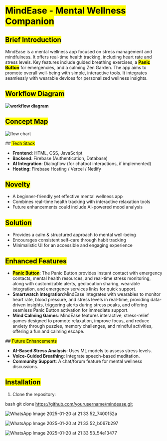 # <mark>MindEase - Mental Wellness Companion</mark>

## <mark>Brief Introduction</mark>
MindEase is a mental wellness app focused on stress management and mindfulness. It offers real-time health tracking, including heart rate and stress levels. Key features include guided breathing exercises, a <mark>**Panic Button**</mark> for emergencies, and a calming Zen Garden. The app aims to promote overall well-being with simple, interactive tools. It integrates seamlessly with wearable devices for personalized wellness insights.

## <mark>Workflow Diagram</mark>
**![workflow diagram](https://github.com/user-attachments/assets/d13415f7-292d-498e-a189-c7f6998365c2)**

## <mark>Concept Map</mark>
![flow chart](https://github.com/user-attachments/assets/962ab38e-4a79-412d-b821-ab60ac1afff4)


##<mark> Tech Stack</mark>
- **Frontend**: HTML, CSS, JavaScript
- **Backend**: Firebase (Authentication, Database)
- **AI Integration**: Dialogflow (for chatbot interactions, if implemented)
- **Hosting**: Firebase Hosting / Vercel / Netlify

## <mark>Novelty</mark>
- A beginner-friendly yet effective mental wellness app
- Combines real-time health tracking with interactive relaxation tools
- Future enhancements could include AI-powered mood analysis

## <mark>Solution</mark>
- Provides a calm & structured approach to mental well-being
- Encourages consistent self-care through habit tracking
- Minimalistic UI for an accessible and engaging experience

## <mark>Enhanced Features</mark>
- <mark>**Panic Button**</mark>: The Panic Button provides instant contact with emergency contacts, mental health resources, and real-time stress monitoring, along with customizable alerts, geolocation sharing, wearable integration, and emergency services links for quick support.
- **Smartwatch Integration**:MindEase integrates with wearables to monitor heart rate, blood pressure, and stress levels in real-time, providing data-driven insights, triggering alerts during stress peaks, and offering seamless Panic Button activation for immediate support.
- **Mind Calming Games**: MindEase features interactive, stress-relief games designed to promote relaxation, improve focus, and reduce anxiety through puzzles, memory challenges, and mindful activities, offering a fun and calming escape.

##<mark> Future Enhancements</mark>
- **AI-Based Stress Analysis**: Uses ML models to assess stress levels.
- **Voice-Guided Breathing**: Integrate speech-based meditation.
- **Community Support**: A chat/forum feature for mental wellness discussions.

## <mark>Installation</mark>
1. Clone the repository:
   
bash
   git clone https://github.com/yourusername/mindease.git

![WhatsApp Image 2025-01-20 at 21 33 52_7400152a](https://github.com/user-attachments/assets/a6e6703b-3acb-488c-b186-90a2b3e92f2b)

![WhatsApp Image 2025-01-20 at 21 33 52_b067b297](https://github.com/user-attachments/assets/8ede1c28-e6d8-4cf4-87f4-0d2024d41ae0)

![WhatsApp Image 2025-01-20 at 21 33 53_54e13477](https://github.com/user-attachments/assets/a52a87a9-7c8c-4420-a9fa-5541c49dde0c)
